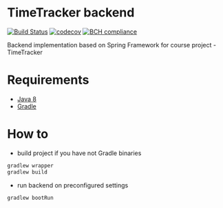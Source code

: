 # TimeTracker backend
[![Build Status](https://travis-ci.org/8VM71/TT_backend.svg?branch=develop)](https://travis-ci.org/8VM71/TT_backend) [![codecov](https://codecov.io/gh/8VM71/TT_backend/branch/develop/graph/badge.svg)](https://codecov.io/gh/8VM71/TT_backend) [![BCH compliance](https://bettercodehub.com/edge/badge/8VM71/TT_backend?branch=develop)](https://bettercodehub.com/)

Backend implementation based on Spring Framework for course project - TimeTracker

# Requirements
* [Java 8](http://www.oracle.com/technetwork/java/javase/downloads/jdk8-downloads-2133151.html)
* [Gradle](https://gradle.org/install/)  

# How to
* build project if you have not Gradle binaries 
```bash
gradlew wrapper
gradlew build
```
* run backend on preconfigured settings
```bash
gradlew bootRun
```
